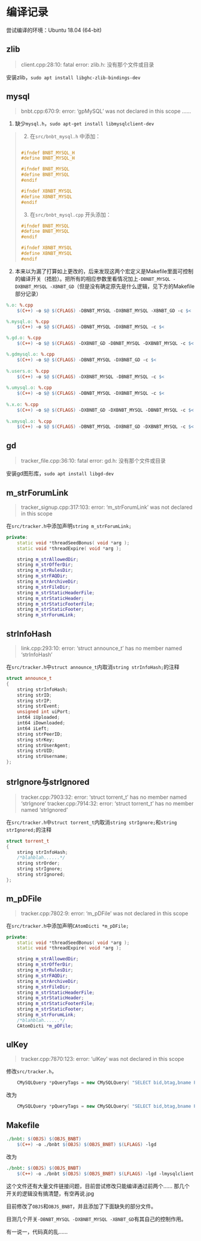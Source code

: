 # 编译记录

尝试编译的环境：Ubuntu 18.04 (64-bit)

## zlib

> client.cpp:28:10: fatal error: zlib.h: 没有那个文件或目录

安装zlib，`sudo apt install libghc-zlib-bindings-dev`

## mysql

> bnbt.cpp:670:9: error: ‘gpMySQL’ was not declared in this scope
> ......

1. 缺少`mysql.h`，`sudo apt-get install libmysqlclient-dev`
>2. 在`src/bnbt_mysql.h` 中添加：
>
>
>```C++
>
>#ifndef BNBT_MYSQL_H
> #define BNBT_MYSQL_H
>
>#ifndef BNBT_MYSQL
> #define BNBT_MYSQL
>#endif
>
>#ifndef XBNBT_MYSQL
> #define XBNBT_MYSQL
>#endif
>
>
>```
>
>3. 在`src/bnbt_mysql.cpp` 开头添加：
>
>```C++
>#ifndef BNBT_MYSQL
> #define BNBT_MYSQL
>#endif
>
>#ifndef XBNBT_MYSQL
> #define XBNBT_MYSQL
>#endif
>```

2. 本来以为漏了打算如上更改的，后来发现这两个宏定义是Makefile里面可控制的编译开关（捂脸）。把所有的相应参数里看情况加上`-DBNBT_MYSQL -DXBNBT_MYSQL -XBNBT_GD`（但是没有确定原先是什么逻辑，见下方的Makefile部分记录）


```Makefile
%.o: %.cpp
	$(C++) -o $@ $(CFLAGS) -DBNBT_MYSQL -DXBNBT_MYSQL -XBNBT_GD -c $<

%.mysql.o: %.cpp
	$(C++) -o $@ $(CFLAGS) -DBNBT_MYSQL -DXBNBT_MYSQL -c $<

%.gd.o: %.cpp
	$(C++) -o $@ $(CFLAGS) -DXBNBT_GD -DBNBT_MYSQL -DXBNBT_MYSQL -c $<

%.gdmysql.o: %.cpp
	$(C++) -o $@ $(CFLAGS) -DBNBT_MYSQL -DXBNBT_GD -c $<
	
%.users.o: %.cpp
	$(C++) -o $@ $(CFLAGS) -DXBNBT_MYSQL -DBNBT_MYSQL -c $<
	
%.umysql.o: %.cpp
	$(C++) -o $@ $(CFLAGS) -DBNBT_MYSQL -DXBNBT_MYSQL -c $<	
	
%.x.o: %.cpp
	$(C++) -o $@ $(CFLAGS) -DXBNBT_GD -DXBNBT_MYSQL -DBNBT_MYSQL -c $<
	
%.xmysql.o: %.cpp
	$(C++) -o $@ $(CFLAGS) -DBNBT_MYSQL -DXBNBT_GD -DXBNBT_MYSQL -c $<	
```


## gd

>tracker_file.cpp:36:10: fatal error: gd.h: 没有那个文件或目录

安装gd图形库，`sudo apt install libgd-dev`

## m_strForumLink

>tracker_signup.cpp:317:103: error: ‘m_strForumLink’ was not declared in this scope

在`src/tracker.h`中添加声明`string m_strForumLink;`

```C++
private:
	static void *threadSeedBonus( void *arg );
	static void *threadExpire( void *arg );

	string m_strAllowedDir;
	string m_strOfferDir;
	string m_strRulesDir;
	string m_strFAQDir;
	string m_strArchiveDir;
	string m_strFileDir;
	string m_strStaticHeaderFile;
	string m_strStaticHeader;
	string m_strStaticFooterFile;
	string m_strStaticFooter;
	string m_strForumLink;
```

## strInfoHash

>link.cpp:293:10: error: ‘struct announce_t’ has no member named ‘strInfoHash’

在`src/tracker.h`中`struct announce_t`内取消`string strInfoHash;`的注释

```C++
struct announce_t
{
	string strInfoHash;
	string strID;
	string strIP;
	string strEvent;
	unsigned int uiPort;
	int64 iUploaded;
	int64 iDownloaded;
	int64 iLeft;
	string strPeerID;
	string strKey;
	string strUserAgent;
	string strUID;
	string strUsername;
};
```

## strIgnore与strIgnored

>tracker.cpp:7903:32: error: ‘struct torrent_t’ has no member named ‘strIgnore’
>tracker.cpp:7914:32: error: ‘struct torrent_t’ has no member named ‘strIgnored’


在`src/tracker.h`中`struct torrent_t`内取消`string strIgnore;`和`string strIgnored;`的注释

```C++
struct torrent_t
{
	string strInfoHash;
	/*blahblah......*/
	string strOrder;
 	string strIgnore;
 	string strIgnored;
};
```

## m_pDFile

>tracker.cpp:7802:9: error: ‘m_pDFile’ was not declared in this scope

在`src/tracker.h`中添加声明`CAtomDicti *m_pDFile;`

```C++
private:
	static void *threadSeedBonus( void *arg );
	static void *threadExpire( void *arg );

	string m_strAllowedDir;
	string m_strOfferDir;
	string m_strRulesDir;
	string m_strFAQDir;
	string m_strArchiveDir;
	string m_strFileDir;
	string m_strStaticHeaderFile;
	string m_strStaticHeader;
	string m_strStaticFooterFile;
	string m_strStaticFooter;
	string m_strForumLink;
	/*blahblah......*/
	CAtomDicti *m_pDFile;

```

## ulKey

> tracker.cpp:7870:123: error: ‘ulKey’ was not declared in this scope

修改`src/tracker.h`，


```C++
	CMySQLQuery *pQueryTags = new CMySQLQuery( "SELECT bid,btag,bname FROM tags WHERE bhash=\'" + UTIL_StringToMySQL( (*ulKey).first ) + "\'" );
```

改为

```C++
	CMySQLQuery *pQueryTags = new CMySQLQuery( "SELECT bid,btag,bname FROM tags WHERE bhash=\'" + UTIL_StringToMySQL( (*it).first ) + "\'" );
```

## Makefile

```Makefile
./bnbt: $(OBJS) $(OBJS_BNBT)
	$(C++) -o ./bnbt $(OBJS) $(OBJS_BNBT) $(LFLAGS) -lgd
```

改为

```Makefile
./bnbt: $(OBJS) $(OBJS_BNBT)
	$(C++) -o ./bnbt $(OBJS) $(OBJS_BNBT) $(LFLAGS) -lgd -lmysqlclient 

```

这个文件还有大量文件链接问题，目前尝试修改只能编译通过前两个……
那几个开关的逻辑没有搞清楚，有空再说.jpg

目前修改了`OBJS`和`OBJS_BNBT`，并且添加了下面缺失的部分文件。

目测几个开关`-DBNBT_MYSQL -DXBNBT_MYSQL -XBNBT_GD`有其自己的控制作用。

有一说一，代码真的乱……
